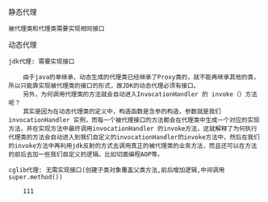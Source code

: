 
静态代理

    被代理类和代理类需要实现相同接口


动态代理

    jdk代理: 需要实现接口
    
        由于java的单继承，动态生成的代理类已经继承了Proxy类的，就不能再继承其他的类，所以只能靠实现被代理类的接口的形式，故JDK的动态代理必须有接口。
        另外，为何调用代理类的方法就会自动进入InvocationHandler 的 invoke（）方法呢？
        其实是因为在动态代理类的定义中，构造函数是含参的构造，参数就是我们invocationHandler 实例，而每一个被代理接口的方法都会在代理类中生成一个对应的实现方法，并在实现方法中最终调用invocationHandler 的invoke方法，这就解释了为何执行代理类的方法会自动进入到我们自定义的invocationHandler的invoke方法中，然后在我们的invoke方法中再利用jdk反射的方式去调用真正的被代理类的业务方法，而且还可以在方法的前后去加一些我们自定义的逻辑。比如切面编程AOP等。
    
    cglib代理: 无需实现接口(创建子类对象覆盖父类方法,前后增加逻辑,中间调用super.method())
    
        111